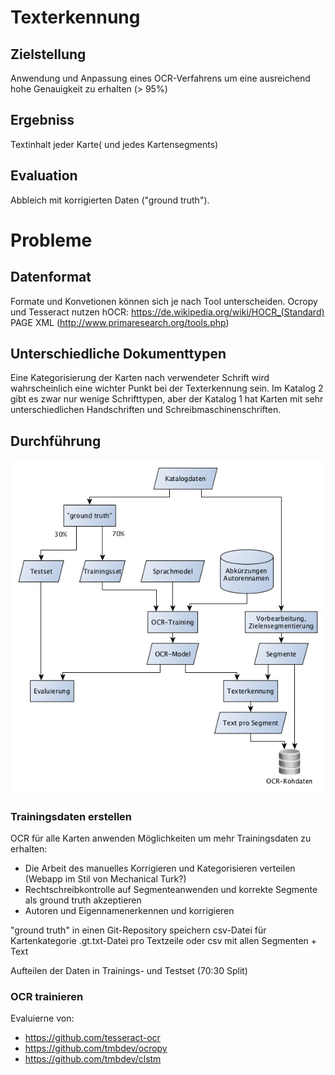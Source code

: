 # Texterkennung

## Zielstellung
Anwendung und Anpassung eines OCR-Verfahrens um
eine ausreichend hohe Genauigkeit zu erhalten (> 95%)

## Ergebniss
Textinhalt jeder Karte( und jedes Kartensegments)

## Evaluation 
Abbleich mit korrigierten Daten ("ground truth").

# Probleme
## Datenformat
Formate und Konvetionen können sich je nach Tool unterscheiden.
Ocropy und Tesseract nutzen hOCR: https://de.wikipedia.org/wiki/HOCR_(Standard)
PAGE XML (http://www.primaresearch.org/tools.php)

## Unterschiedliche Dokumenttypen
Eine Kategorisierung der Karten nach verwendeter Schrift wird wahrscheinlich eine wichter
Punkt bei der Texterkennung sein. Im Katalog 2 gibt es zwar nur wenige Schrifttypen, 
aber der Katalog 1 hat Karten mit sehr unterschiedlichen Handschriften und Schreibmaschinenschriften.

## Durchführung
![Durchführung](/bilder/ocr-detail-entwurf.jpg)
### Trainingsdaten erstellen
OCR für alle Karten anwenden
Möglichkeiten um mehr Trainingsdaten zu erhalten:
* Die Arbeit des manuelles Korrigieren und Kategorisieren verteilen (Webapp im Stil von Mechanical Turk?)
* Rechtschreibkontrolle auf Segmenteanwenden und korrekte Segmente als ground truth akzeptieren
* Autoren und Eigennamenerkennen und korrigieren

"ground truth" in einen Git-Repository speichern
csv-Datei für Kartenkategorie
.gt.txt-Datei pro Textzeile oder csv mit allen Segmenten + Text

Aufteilen der Daten in Trainings- und Testset (70:30 Split)

### OCR trainieren
Evaluierne von:
* https://github.com/tesseract-ocr
* https://github.com/tmbdev/ocropy
* https://github.com/tmbdev/clstm
